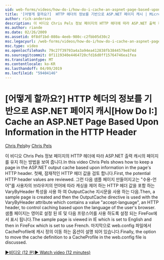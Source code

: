 ```yaml
---
uid: web-forms/videos/how-do-i/how-do-i-cache-an-aspnet-page-based-upon-information-in-the-http-header
title: '[어떻게 할까요?]  HTTP 헤더의 정보를 기반으로 ASP.NET 페이지 캐시 | Microsoft Docs'
author: rick-anderson
description: 이 비디오 Chris Pels 정보 페이지의 HTTP 헤더에 따라 ASP.NET 출력 캐시의 페이지를 유지 하는 방법을 보여 줍니다. 첫 번째 잠재적인 HTTP 머리글...
ms.author: riande
ms.date: 02/26/2009
ms.assetid: 0f8df1bd-080a-4eeb-980c-c2fbb05d30c2
msc.legacyurl: /web-forms/videos/how-do-i/how-do-i-cache-an-aspnet-page-based-upon-information-in-the-http-header
msc.type: video
ms.openlocfilehash: 79c27f39793a4a3a94ea412838fb3844579e874d
ms.sourcegitcommit: 0f1119340e4464720cfd16d0ff15764746ea1fea
ms.translationtype: MT
ms.contentlocale: ko-KR
ms.lasthandoff: 04/09/2019
ms.locfileid: "59404146"
---
```

# <a name="how-do-i--cache-an-aspnet-page-based-upon-information-in-the-http-header"></a><span data-ttu-id="485ec-104">[어떻게 할까요?]  HTTP 헤더의 정보를 기반으로 ASP.NET 페이지 캐시</span><span class="sxs-lookup"><span data-stu-id="485ec-104">[How Do I:]  Cache an ASP.NET Page Based Upon Information in the HTTP Header</span></span>

<span data-ttu-id="485ec-105">[Chris Pels](https://twitter.com/chrispels)</span><span class="sxs-lookup"><span data-stu-id="485ec-105">by [Chris Pels](https://twitter.com/chrispels)</span></span>

<span data-ttu-id="485ec-106">이 비디오 Chris Pels 정보 페이지의 HTTP 헤더에 따라 ASP.NET 출력 캐시의 페이지를 유지 하는 방법을 보여 줍니다.</span><span class="sxs-lookup"><span data-stu-id="485ec-106">In this video Chris Pels shows how to keep a page in the ASP.NET output cache based upon information in the page's HTTP header.</span></span> <span data-ttu-id="485ec-107">첫째, 잠재적인 HTTP 헤더 값을 검토 합니다.</span><span class="sxs-lookup"><span data-stu-id="485ec-107">First, the potential HTTP header values are reviewed.</span></span> <span data-ttu-id="485ec-108">그런 다음 샘플 페이지 만들어지고는 "수용-언어"를 사용자의 브라우저의 언어에 따라 캐싱을 제어 하는 HTTP 헤더 값을 포함 하는 VaryByHeader 특성을 사용 하 여 OutputCache 지시문을 사용 하는 다음.</span><span class="sxs-lookup"><span data-stu-id="485ec-108">Then, a sample page is created and then the OutputCache directive is used with the VaryByHeader attribute which contains a value "accept-language", an HTTP header, to control caching based upon the language of the user's browser.</span></span> <span data-ttu-id="485ec-109">샘플 페이지는 영어로 설정 된 IE 및 다음 프랑스어를 사용 하도록 설정 되는 FireFox에서 표시 됩니다.</span><span class="sxs-lookup"><span data-stu-id="485ec-109">The sample page is viewed in IE which is set to English and then in FireFox which is set to use French.</span></span> <span data-ttu-id="485ec-110">마지막으로 web.config 파일에서 CacheProfile에 캐시 정의 이동 하는 옵션이 설명 되어 있습니다.</span><span class="sxs-lookup"><span data-stu-id="485ec-110">Finally, the option to move the cache definition to a CacheProfile in the web.config file is discussed.</span></span>

[<span data-ttu-id="485ec-111">&#9654;비디오 (12 분)</span><span class="sxs-lookup"><span data-stu-id="485ec-111">&#9654; Watch video (12 minutes)</span></span>](https://channel9.msdn.com/Blogs/ASP-NET-Site-Videos/how-do-i-cache-an-aspnet-page-based-upon-information-in-the-http-header)
